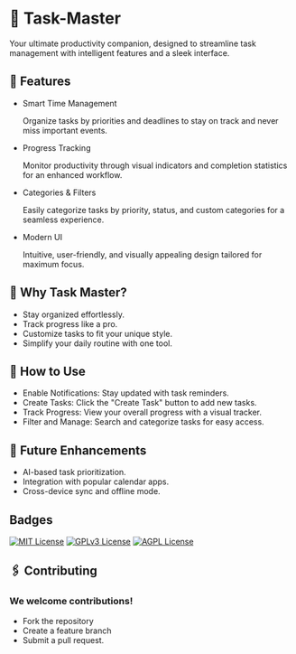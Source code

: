 
# 📝 Task-Master

Your ultimate productivity companion, designed to streamline task management with intelligent features and a sleek interface.




## 🚀 Features

- Smart Time Management

    Organize tasks by priorities and deadlines to stay on track    and never miss important events.
- Progress Tracking

    Monitor productivity through visual indicators and completion statistics for an enhanced workflow.
- Categories & Filters

    Easily categorize tasks by priority, status, and custom categories for a seamless experience.
- Modern UI

    Intuitive, user-friendly, and visually appealing design tailored for maximum focus.


## 🌟 Why Task Master?

- Stay organized effortlessly.
- Track progress like a pro.
- Customize tasks to fit your unique style.
- Simplify your daily routine with one tool.
## 🎯 How to Use

-  Enable Notifications: Stay updated with task reminders.
- Create Tasks: Click the "Create Task" button to add new tasks.
- Track Progress: View your overall progress with a visual tracker.
- Filter and Manage: Search and categorize tasks for easy access.
## 🔮 Future Enhancements

- AI-based task prioritization.
- Integration with popular calendar apps.
- Cross-device sync and offline mode.
## Badges


[![MIT License](https://img.shields.io/badge/License-MIT-green.svg)](https://choosealicense.com/licenses/mit/)
[![GPLv3 License](https://img.shields.io/badge/License-GPL%20v3-yellow.svg)](https://opensource.org/licenses/)
[![AGPL License](https://img.shields.io/badge/license-AGPL-blue.svg)](http://www.gnu.org/licenses/agpl-3.0)


## 🖇️ Contributing

### We welcome contributions!

- Fork the repository
- Create a feature branch 
- Submit a pull request.
